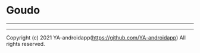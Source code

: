 # Goudo

---

---

Copyright (c) 2021 YA-androidapp(https://github.com/YA-androidapp) All rights reserved.